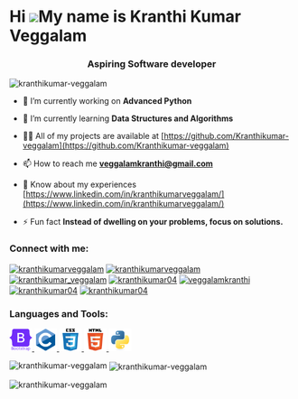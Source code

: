 Hi ![](https://user-images.githubusercontent.com/18350557/176309783-0785949b-9127-417c-8b55-ab5a4333674e.gif)My name is Kranthi Kumar Veggalam
==============================================================================================================================================

<h3 align="center">Aspiring Software developer</h3>

<p align="left"> <img src="https://komarev.com/ghpvc/?username=kranthikumar-veggalam&label=Profile%20views&color=0e75b6&style=flat" alt="kranthikumar-veggalam" /> </p>

- 🔭 I’m currently working on **Advanced Python**

- 🌱 I’m currently learning **Data Structures and Algorithms**

- 👨‍💻 All of my projects are available at [https://github.com/Kranthikumar-veggalam](https://github.com/Kranthikumar-veggalam)

- 📫 How to reach me **veggalamkranthi@gmail.com**

- 📄 Know about my experiences [https://www.linkedin.com/in/kranthikumarveggalam/](https://www.linkedin.com/in/kranthikumarveggalam/)

- ⚡ Fun fact **Instead of dwelling on your problems, focus on solutions.**

<h3 align="left">Connect with me:</h3>
<p align="left">
<a href="https://dev.to/kranthikumarveggalam" target="blank"><img align="center" src="https://raw.githubusercontent.com/rahuldkjain/github-profile-readme-generator/master/src/images/icons/Social/devto.svg" alt="kranthikumarveggalam" height="30" width="40" /></a>
<a href="https://linkedin.com/in/kranthikumarveggalam" target="blank"><img align="center" src="https://raw.githubusercontent.com/rahuldkjain/github-profile-readme-generator/master/src/images/icons/Social/linked-in-alt.svg" alt="kranthikumarveggalam" height="30" width="40" /></a>
<a href="https://instagram.com/kranthikumar_veggalam" target="blank"><img align="center" src="https://raw.githubusercontent.com/rahuldkjain/github-profile-readme-generator/master/src/images/icons/Social/instagram.svg" alt="kranthikumar_veggalam" height="30" width="40" /></a>
<a href="https://www.codechef.com/users/kranthikumar04" target="blank"><img align="center" src="https://cdn.jsdelivr.net/npm/simple-icons@3.1.0/icons/codechef.svg" alt="kranthikumar04" height="30" width="40" /></a>
<a href="https://www.hackerrank.com/veggalamkranthi" target="blank"><img align="center" src="https://raw.githubusercontent.com/rahuldkjain/github-profile-readme-generator/master/src/images/icons/Social/hackerrank.svg" alt="veggalamkranthi" height="30" width="40" /></a>
<a href="https://codeforces.com/profile/kranthikumar04" target="blank"><img align="center" src="https://raw.githubusercontent.com/rahuldkjain/github-profile-readme-generator/master/src/images/icons/Social/codeforces.svg" alt="kranthikumar04" height="30" width="40" /></a>
<a href="https://www.leetcode.com/kranthikumar04" target="blank"><img align="center" src="https://raw.githubusercontent.com/rahuldkjain/github-profile-readme-generator/master/src/images/icons/Social/leet-code.svg" alt="kranthikumar04" height="30" width="40" /></a>
</p>

<h3 align="left">Languages and Tools:</h3>
<p align="left"> <a href="https://getbootstrap.com" target="_blank" rel="noreferrer"> <img src="https://raw.githubusercontent.com/devicons/devicon/master/icons/bootstrap/bootstrap-plain-wordmark.svg" alt="bootstrap" width="40" height="40"/> </a> <a href="https://www.cprogramming.com/" target="_blank" rel="noreferrer"> <img src="https://raw.githubusercontent.com/devicons/devicon/master/icons/c/c-original.svg" alt="c" width="40" height="40"/> </a> <a href="https://www.w3schools.com/css/" target="_blank" rel="noreferrer"> <img src="https://raw.githubusercontent.com/devicons/devicon/master/icons/css3/css3-original-wordmark.svg" alt="css3" width="40" height="40"/> </a> <a href="https://www.w3.org/html/" target="_blank" rel="noreferrer"> <img src="https://raw.githubusercontent.com/devicons/devicon/master/icons/html5/html5-original-wordmark.svg" alt="html5" width="40" height="40"/> </a> <a href="https://www.python.org" target="_blank" rel="noreferrer"> <img src="https://raw.githubusercontent.com/devicons/devicon/master/icons/python/python-original.svg" alt="python" width="40" height="40"/> </a> </p>

<p><img align="left" src="https://github-readme-stats.vercel.app/api/top-langs?username=kranthikumar-veggalam&show_icons=true&locale=en&layout=compact" alt="kranthikumar-veggalam" /></p>

<p>&nbsp;<img align="center" src="https://github-readme-stats.vercel.app/api?username=kranthikumar-veggalam&show_icons=true&locale=en" alt="kranthikumar-veggalam" /></p>

<p><img align="center" src="https://github-readme-streak-stats.herokuapp.com/?user=kranthikumar-veggalam&" alt="kranthikumar-veggalam" /></p>

